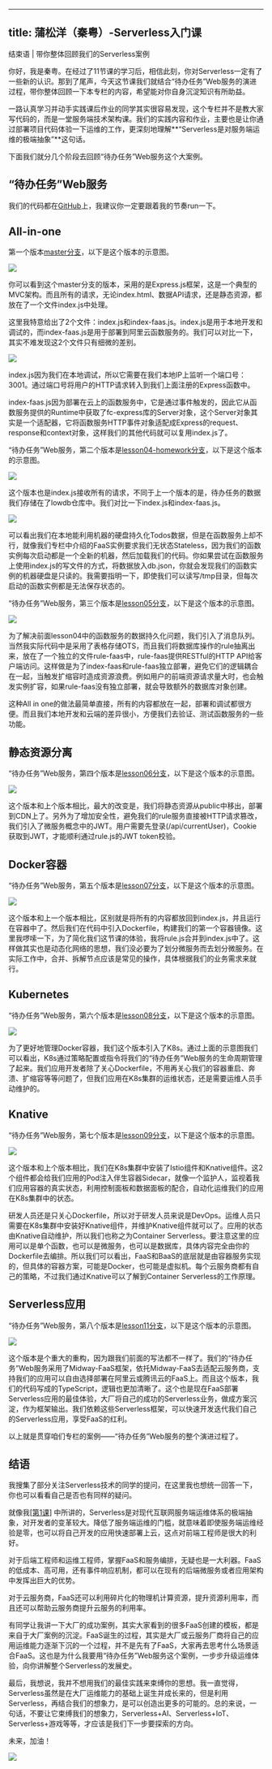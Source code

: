 
---
title: 蒲松洋（秦粤）-Serverless入门课
---

结束语 | 带你整体回顾我们的Serverless案例

你好，我是秦粤。在经过了11节课的学习后，相信此刻，你对Serverless一定有了一些新的认识。那到了尾声，今天这节课我们就结合“待办任务”Web服务的演进过程，带你整体回顾一下本专栏的内容，希望能对你自身沉淀知识有所助益。

一路认真学习并动手实践课后作业的同学其实很容易发现，这个专栏并不是教大家写代码的，而是一堂服务端技术架构课。我们的实践内容和作业，主要也是让你通过部署项目代码体验一下运维的工作，更深刻地理解**“Serverless是对服务端运维的极端抽象”**这句话。

下面我们就分几个阶段去回顾“待办任务”Web服务这个大案例。

## “待办任务”Web服务

我们的代码都在[GitHub](https://github.com/pusongyang/todolist-backend)上，我建议你一定要跟着我的节奏run一下。

## All-in-one

第一个版本[master分支](https://github.com/pusongyang/todolist-backend/tree/master)，以下是这个版本的示意图。

![](https://static001.geekbang.org/resource/image/27/2d/2780a9325c2f6622f1df2f5beb5e0d2d.png)

你可以看到这个master分支的版本，采用的是Express.js框架，这是一个典型的MVC架构。而且所有的请求，无论index.html、数据API请求，还是静态资源，都放在了一个文件index.js中处理。

这里我特意给出了2个文件：index.js和index-faas.js。index.js是用于本地开发和调试的，而index-faas.js是用于部署到阿里云函数服务的。我们可以对比一下，其实不难发现这2个文件只有细微的差别。

<!-- [[[read_end]]] -->

![](https://static001.geekbang.org/resource/image/d5/bc/d5688867c9df2f654d9b88726a59bdbc.png)

index.js因为我们在本地调试，所以它需要在我们本地IP上监听一个端口号：3001。通过端口号将用户的HTTP请求转入到我们上面注册的Express函数中。

index-faas.js因为部署在云上的函数服务中，它是通过事件触发的，因此它从函数服务提供的Runtime中获取了fc-express库的Server对象，这个Server对象其实是一个适配器，它将函数服务HTTP事件对象适配成Express的request、response和context对象，这样我们的其他代码就可以复用index.js了。

“待办任务”Web服务，第二个版本是[lesson04-homework分支](https://github.com/pusongyang/todolist-backend/tree/lesson04-homework)，以下是这个版本的示意图。

![](https://static001.geekbang.org/resource/image/28/ea/28a16351251300466abb9a85373833ea.jpg)

这个版本也是index.js接收所有的请求，不同于上一个版本的是，待办任务的数据我们存储在了lowdb仓库中。我们对比一下index.js和index-faas.js。

![](https://static001.geekbang.org/resource/image/78/a0/788a8c76e377d0e8d89a9b52bdf243a0.png)

可以看出我们在本地能利用机器的硬盘持久化Todos数据，但是在函数服务上却不行，就像我们专栏中介绍的FaaS实例要求我们无状态Stateless，因为我们的函数实例每次启动都是一个全新的机器，然后加载我们的代码。你如果尝试在函数服务上使用index.js的写文件的方式，将数据放入db.json，你就会发现我们的函数实例的机器硬盘是只读的。我需要指明一下，即使我们可以读写/tmp目录，但每次启动的函数实例都是无法保存状态的。

“待办任务”Web服务，第三个版本是[lesson05分支](https://github.com/pusongyang/todolist-backend/tree/lesson05)，以下是这个版本的示意图。

![](https://static001.geekbang.org/resource/image/06/34/06ad7192b848202ff40d87a806addd34.jpg)

为了解决前面lesson04中的函数服务的数据持久化问题，我们引入了消息队列。当然我实际代码中是采用了表格存储OTS，而且我们将数据库操作的rule抽离出来，放在了一个独立的文件rule-faas中，rule-faas提供RESTful的HTTP API给客户端访问。这样做是为了index-faas和rule-faas独立部署，避免它们的逻辑耦合在一起，当触发扩缩容时造成资源浪费。例如用户的前端资源请求量大时，也会触发实例扩容，如果rule-faas没有独立部署，就会导致额外的数据库对象创建。

这种All in one的做法最简单直接，所有的内容都放在一起，部署和调试都很方便。而且我们本地开发和云端的差异很小，方便我们去验证、测试函数服务的一些功能。

## 静态资源分离

“待办任务”Web服务，第四个版本是[lesson06分支](https://github.com/pusongyang/todolist-backend/tree/lesson06)，以下是这个版本的示意图。

![](https://static001.geekbang.org/resource/image/bd/c1/bd4ec8888be3e7c7ebcc2576943910c1.jpg)

这个版本和上个版本相比，最大的改变是，我们将静态资源从public中移出，部署到CDN上了。另外为了增加安全性，避免我们的rule服务直接被HTTP请求篡改，我们引入了微服务概念中的JWT。用户需要先登录\(/api/currentUser\)，Cookie获取到JWT，才能顺利通过rule.js的JWT token校验。

## Docker容器

“待办任务”Web服务，第五个版本是[lesson07分支](https://github.com/pusongyang/todolist-backend/tree/lesson07)，以下是这个版本的示意图。

![](https://static001.geekbang.org/resource/image/9b/c7/9ba6567c2542c5bdecc128e22c4dcfc7.jpg)

这个版本和上一个版本相比，区别就是将所有的内容都放回到index.js，并且运行在容器中了。然后我们在代码中引入Dockerfile，构建我们的第一个容器镜像。这里我啰嗦一下，为了简化我们这节课的体验，我将rule.js合并到index.js中了。这样做其实也是动态化网络的思想，我们没必要为了划分微服务而去划分微服务。在实际工作中，合并、拆解节点应该是常见的操作，具体根据我们的业务需求来就行。

## Kubernetes

“待办任务”Web服务，第六个版本是[lesson08分支](https://github.com/pusongyang/todolist-backend/tree/lesson08)，以下是这个版本的示意图。

![](https://static001.geekbang.org/resource/image/77/7b/7712e04162e0dd3aeb90aee8cacd427b.jpg)

为了更好地管理Docker容器，我们这个版本引入了K8s。通过上面的示意图我们可以看出，K8s通过策略配置或指令将我们的“待办任务”Web服务的生命周期管理了起来。我们应用开发者除了关心Dockerfile，不用再关心我们的容器重启、奔溃、扩缩容等等问题了，但我们应用在K8s集群的运维状态，还是需要运维人员手动维护的。

## Knative

“待办任务”Web服务，第七个版本是[lesson09分支](https://github.com/pusongyang/todolist-backend/tree/lesson09)，以下是这个版本的示意图。

![](https://static001.geekbang.org/resource/image/31/45/312b6f1e4ea5b578eaabd057fb98e645.jpg)

这个版本和上个版本相比，我们在K8s集群中安装了Istio组件和Knative组件。这2个组件都会给我们应用的Pod注入伴生容器Sidecar，就像一个监护人，监视着我们应用容器的真实状态，利用控制面板和数据面板的配合，自动化运维我们的应用在K8s集群中的状态。

研发人员还是只关心Dockerfile，所以对于研发人员来说是DevOps。运维人员只需要在K8s集群中安装好Knative组件，并维护Knative组件就可以了。应用的状态由Knative自动维护，所以我们也称之为Container Serverless。要注意这里的应用可以是单个函数，也可以是微服务，也可以是数据库，具体内容完全由你的Dockerfile去编排。所以我们可以看出，FaaS和BaaS的底层就是由容器服务实现的，但具体的容器方案，可能是Docker，也可能是虚拟机。每个云服务商都有自己的策略，不过我们通过Knative可以了解到Container Serverless的工作原理。

## Serverless应用

“待办任务”Web服务，第八个版本是[lesson11分支](https://github.com/pusongyang/todolist-backend/tree/lesson11)，以下是这个版本的示意图。

![](https://static001.geekbang.org/resource/image/af/8b/af135fcbd55185ddfa1aa0082436e98b.jpg)

这个版本是个重大的重构，因为跟我们前面的写法都不一样了。我们的“待办任务”Web服务采用了Midway-FaaS框架，依托Midway-FaaS去适配云服务商，支持我们的应用可以自由选择部署在阿里云或腾讯云的FaaS上。而且这个版本，我们的代码写成的TypeScript，逻辑也更加清晰了。这个也是现在FaaS部署Serverless应用的最佳体验，大厂将自己的成功的Serverless业务，做成方案沉淀，作为框架输出。我们依赖这些Serverless框架，可以快速开发迭代我们自己的Serverless应用，享受FaaS的红利。

以上就是贯穿咱们专栏的案例——“待办任务”Web服务的整个演进过程了。

## 结语

我搜集了部分关注Serverless技术的同学的提问，在这里我也想统一回答一下，你也可以看看自己是否也有同样的疑问。

就像我[\[第1课\]](https://time.geekbang.org/column/article/224559) 中所讲的，Serverless是对现代互联网服务端运维体系的极端抽象，对开发者的变革较大。降低了服务端运维的门槛，就意味着即使服务端运维经验是零，也可以将自己开发的应用快速部署上云，这点对前端工程师是很大的利好。

对于后端工程师和运维工程师，掌握FaaS和服务编排，无疑也是一大利器。FaaS的低成本、高可用，还有事件响应机制，都可以在现有的后端微服务或者应用架构中发挥出巨大的优势。

对于云服务商，FaaS还可以利用碎片化的物理机计算资源，提升资源利用率，而且还可以帮助云服务商提升云服务的利用率。

有同学让我讲一下大厂的成功案例，其实大家看到的很多FaaS创建的模板，都是来自于大厂案例的沉淀。FaaS诞生的过程，其实是大厂或云服务厂商将自己的应用运维能力逐渐下沉的一个过程，并不是先有了FaaS，大家再去思考什么场景适合FaaS。这也是为什么我要用“待办任务”Web服务这个案例，一步步升级运维体验，向你讲解整个Serverless的发展史。

最后，我想说，我并不想用我们的最佳实践来束缚你的思想。我一直觉得，Serverless虽然是在大厂运维能力的基础上诞生并成长来的，但是利用Serverless，再结合我们的想象力，是可以创造出更多的可能的。总的来说，一句话，不要让它束缚我们的想象力，Serverless+AI、Serverless+IoT、Serverless+游戏等等，才应该是我们下一步要探索的方向。

未来，加油！

[![](https://static001.geekbang.org/resource/image/b1/f0/b1b69daf49fa62a7e1c1ace450e1c5f0.jpg)](https://jinshuju.net/f/zYEwTp)
    
